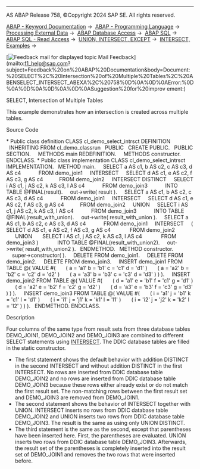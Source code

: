   

* * *

AS ABAP Release 758, ©Copyright 2024 SAP SE. All rights reserved.

[ABAP - Keyword Documentation](javascript:call_link\('abenabap.htm'\)) →  [ABAP - Programming Language](javascript:call_link\('abenabap_reference.htm'\)) →  [Processing External Data](javascript:call_link\('abenabap_language_external_data.htm'\)) →  [ABAP Database Access](javascript:call_link\('abendb_access.htm'\)) →  [ABAP SQL](javascript:call_link\('abenabap_sql.htm'\)) →  [ABAP SQL - Read Access](javascript:call_link\('abenabap_sql_reading.htm'\)) →  [UNION, INTERSECT, EXCEPT](javascript:call_link\('abapunion.htm'\)) →  [INTERSECT, Examples](javascript:call_link\('abenintersect_abexas.htm'\)) → 

 [![](Mail.gif?object=Mail.gif "Feedback mail for displayed topic") Mail Feedback](mailto:f1_help@sap.com?subject=Feedback%20on%20ABAP%20Documentation&body=Document:%20SELECT%2C%20Intersection%20of%20Multiple%20Tables%2C%20ABENSELECT_INTERSECT_ABEXA%2C%20758%0D%0A%0D%0AError:%0D%0A%0D%0A%0D%0A%0D%0ASuggestion%20for%20improv
ement:)

SELECT, Intersection of Multiple Tables

This example demonstrates how an intersection is created across multiple tables.

Source Code   

\* Public class definition
CLASS cl\_demo\_select\_intrsct DEFINITION
  INHERITING FROM cl\_demo\_classrun
  PUBLIC
  CREATE PUBLIC.
  PUBLIC SECTION.
    METHODS main REDEFINITION.
    METHODS constructor.
ENDCLASS.
\* Public class implementation
CLASS cl\_demo\_select\_intrsct IMPLEMENTATION.
  METHOD main.
    SELECT a AS c1, b AS c2, c AS c3, d AS c4
           FROM demo\_join1
    INTERSECT
    SELECT d AS c1, e AS c2, f AS c3, g AS c4
          FROM demo\_join2
    INTERSECT DISTINCT
    SELECT i AS c1, j AS c2, k AS c3, l AS c4
           FROM demo\_join3
           INTO TABLE @FINAL(result).
    out->write( result ).
    SELECT a AS c1, b AS c2, c AS c3, d AS c4
           FROM demo\_join1
    INTERSECT
    SELECT d AS c1, e AS c2, f AS c3, g AS c4
          FROM demo\_join2
    UNION
    SELECT i AS c1, j AS c2, k AS c3, l AS c4
           FROM demo\_join3
           INTO TABLE @FINAL(result\_with\_union).
    out->write( result\_with\_union ).
    SELECT a AS c1, b AS c2, c AS c3, d AS c4
           FROM demo\_join1
    INTERSECT
    ( SELECT d AS c1, e AS c2, f AS c3, g AS c4
            FROM demo\_join2
      UNION
      SELECT i AS c1, j AS c2, k AS c3, l AS c4
            FROM demo\_join3 )
            INTO TABLE @FINAL(result\_with\_union2).
    out->write( result\_with\_union2 ).
  ENDMETHOD.
  METHOD constructor.
    super->constructor( ).
    DELETE FROM demo\_join1.
    DELETE FROM demo\_join2.
    DELETE FROM demo\_join3.
    INSERT demo\_join1 FROM TABLE @( VALUE #(
      ( a = 'a1' b = 'b1' c = 'c1' d = 'd1' )
      ( a = 'a2' b = 'b2' c = 'c2' d = 'd2' )
      ( a = 'a3' b = 'b3' c = 'c3' d = 'd3' ) ) ).
    INSERT demo\_join2 FROM TABLE @( VALUE #(
      ( d = 'a1' e = 'b1' f = 'c1' g = 'd1' )
      ( d = 'a2' e = 'b2' f = 'c2' g = 'd2' )
      ( d = 'a3' e = 'b3' f = 'c3' g = 'd3' ) ) ).
    INSERT demo\_join3 FROM TABLE @( VALUE #(
      ( i = 'a1' j = 'b1' k = 'c1' l = 'd1' )
      ( i = 'i1' j = 'j1' k = 'k1' l = 'l1' )
      ( i = 'i2' j = 'j2' k = 'k2' l = 'l2' ) ) ).
  ENDMETHOD.
ENDCLASS.

Description   

Four columns of the same type from result sets from three database tables DEMO\_JOIN1, DEMO\_JOIN2 and DEMO\_JOIN3 are combined to different SELECT statements using [INTERSECT](javascript:call_link\('abapunion.htm'\)). The DDIC database tables are filled in the static constructor.

-   The first statement shows the default behavior with addition DISTINCT in the second INTERSECT and without addition DISTINCT in the first INTERSECT. No rows are inserted from DDIC database table DEMO\_JOIN2 and no rows are inserted from DDIC database table DEMO\_JOIN3 because these rows either already exist or do not match the first result set. The non-matching rows between the first result set and DEMO\_JOIN3 are removed from DEMO\_JOIN1.
-   The second statement shows the behavior of INTERSECT together with UNION. INTERSECT inserts no rows from DDIC database table DEMO\_JOIN2 and UNION inserts two rows from DDIC database table DEMO\_JOIN3. The result is the same as using only UNION DISTINCT.
-   The third statement is the same as the second, except that parentheses have been inserted here. First, the parentheses are evaluated. UNION inserts two rows from DDIC database table DEMO\_JOIN3. Afterwards, the result set of the parentheses is completely inserted into the result set of DEMO\_JOIN1 and removes the two rows that were inserted before.